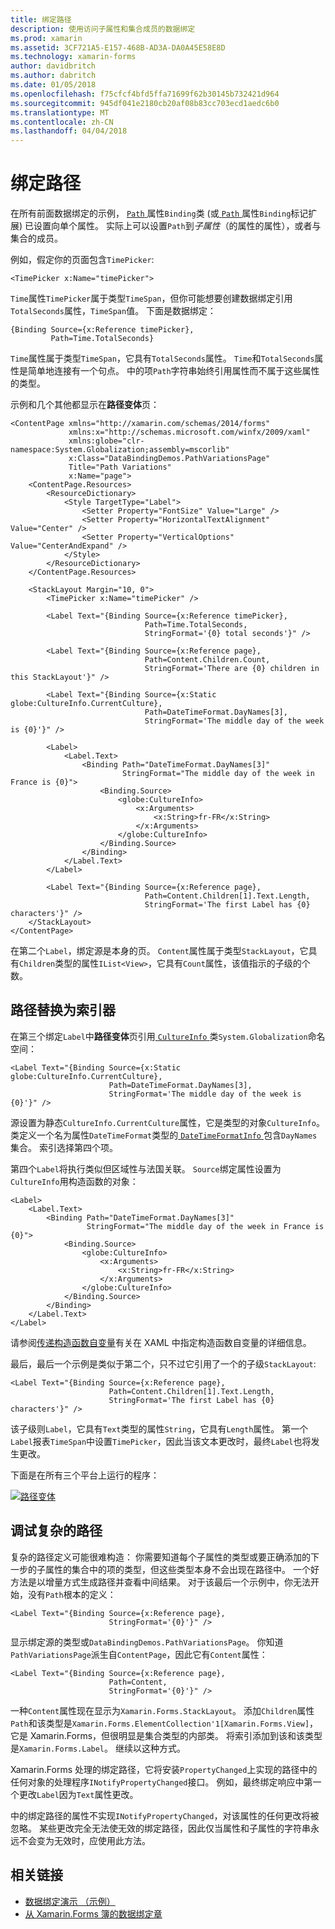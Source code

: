 ```yaml
---
title: 绑定路径
description: 使用访问子属性和集合成员的数据绑定
ms.prod: xamarin
ms.assetid: 3CF721A5-E157-468B-AD3A-DA0A45E58E8D
ms.technology: xamarin-forms
author: davidbritch
ms.author: dabritch
ms.date: 01/05/2018
ms.openlocfilehash: f75cfcf4bfd5ffa71699f62b30145b732421d964
ms.sourcegitcommit: 945df041e2180cb20af08b83cc703ecd1aedc6b0
ms.translationtype: MT
ms.contentlocale: zh-CN
ms.lasthandoff: 04/04/2018
---
```

# <a name="binding-path"></a>绑定路径

在所有前面数据绑定的示例， [ `Path` ](https://developer.xamarin.com/api/property/Xamarin.Forms.Binding.Path/)属性`Binding`类 (或[ `Path` ](https://developer.xamarin.com/api/property/Xamarin.Forms.Xaml.BindingExtension.Path/)属性`Binding`标记扩展) 已设置向单个属性。 实际上可以设置`Path`到*子属性*（的属性的属性），或者与集合的成员。

例如，假定你的页面包含`TimePicker`:

```xaml
<TimePicker x:Name="timePicker">
```

`Time`属性`TimePicker`属于类型`TimeSpan`，但你可能想要创建数据绑定引用`TotalSeconds`属性，`TimeSpan`值。 下面是数据绑定：

```xaml
{Binding Source={x:Reference timePicker},
         Path=Time.TotalSeconds}
```
         
`Time`属性属于类型`TimeSpan`，它具有`TotalSeconds`属性。 `Time`和`TotalSeconds`属性是简单地连接有一个句点。 中的项`Path`字符串始终引用属性而不属于这些属性的类型。

示例和几个其他都显示在**路径变体**页：

```xaml
<ContentPage xmlns="http://xamarin.com/schemas/2014/forms"
             xmlns:x="http://schemas.microsoft.com/winfx/2009/xaml"
             xmlns:globe="clr-namespace:System.Globalization;assembly=mscorlib"
             x:Class="DataBindingDemos.PathVariationsPage"
             Title="Path Variations"
             x:Name="page">
    <ContentPage.Resources>
        <ResourceDictionary>
            <Style TargetType="Label">
                <Setter Property="FontSize" Value="Large" />
                <Setter Property="HorizontalTextAlignment" Value="Center" />
                <Setter Property="VerticalOptions" Value="CenterAndExpand" />
            </Style>
        </ResourceDictionary>
    </ContentPage.Resources>
    
    <StackLayout Margin="10, 0">
        <TimePicker x:Name="timePicker" />

        <Label Text="{Binding Source={x:Reference timePicker},
                              Path=Time.TotalSeconds,
                              StringFormat='{0} total seconds'}" />

        <Label Text="{Binding Source={x:Reference page},
                              Path=Content.Children.Count,
                              StringFormat='There are {0} children in this StackLayout'}" />
        
        <Label Text="{Binding Source={x:Static globe:CultureInfo.CurrentCulture},
                              Path=DateTimeFormat.DayNames[3],
                              StringFormat='The middle day of the week is {0}'}" />

        <Label>
            <Label.Text>
                <Binding Path="DateTimeFormat.DayNames[3]"
                         StringFormat="The middle day of the week in France is {0}">
                    <Binding.Source>
                        <globe:CultureInfo>
                            <x:Arguments>
                                <x:String>fr-FR</x:String>
                            </x:Arguments>
                        </globe:CultureInfo>
                    </Binding.Source>
                </Binding>
            </Label.Text>
        </Label>

        <Label Text="{Binding Source={x:Reference page},
                              Path=Content.Children[1].Text.Length,
                              StringFormat='The first Label has {0} characters'}" />
    </StackLayout>
</ContentPage>
```

在第二个`Label`，绑定源是本身的页。 `Content`属性属于类型`StackLayout`，它具有`Children`类型的属性`IList<View>`，它具有`Count`属性，该值指示的子级的个数。

## <a name="paths-with-indexers"></a>路径替换为索引器

在第三个绑定`Label`中**路径变体**页引用[ `CultureInfo` ](https://developer.xamarin.com/api/type/System.Globalization.CultureInfo/)类`System.Globalization`命名空间：

```xaml
<Label Text="{Binding Source={x:Static globe:CultureInfo.CurrentCulture},
                      Path=DateTimeFormat.DayNames[3],
                      StringFormat='The middle day of the week is {0}'}" />
```

源设置为静态`CultureInfo.CurrentCulture`属性，它是类型的对象`CultureInfo`。 类定义一个名为属性`DateTimeFormat`类型的[ `DateTimeFormatInfo` ](https://developer.xamarin.com/api/type/System.Globalization.DateTimeFormatInfo/)包含`DayNames`集合。 索引选择第四个项。

第四个`Label`将执行类似但区域性与法国关联。 `Source`绑定属性设置为`CultureInfo`用构造函数的对象：

```xaml
<Label>
    <Label.Text>
        <Binding Path="DateTimeFormat.DayNames[3]"
                 StringFormat="The middle day of the week in France is {0}">
            <Binding.Source>
                <globe:CultureInfo>
                    <x:Arguments>
                        <x:String>fr-FR</x:String>
                    </x:Arguments>
                </globe:CultureInfo>
            </Binding.Source>
        </Binding>
    </Label.Text>
</Label>
```

请参阅[传递构造函数自变量](~/xamarin-forms/xaml/passing-arguments.md#constructor_arguments)有关在 XAML 中指定构造函数自变量的详细信息。

最后，最后一个示例是类似于第二个，只不过它引用了一个的子级`StackLayout`:

```xaml
<Label Text="{Binding Source={x:Reference page},
                      Path=Content.Children[1].Text.Length,
                      StringFormat='The first Label has {0} characters'}" />
```

该子级则`Label`，它具有`Text`类型的属性`String`，它具有`Length`属性。 第一个`Label`报表`TimeSpan`中设置`TimePicker`，因此当该文本更改时，最终`Label`也将发生更改。

下面是在所有三个平台上运行的程序：

[![路径变体](binding-path-images/pathvariations-small.png "路径变体")](binding-path-images/pathvariations-large.png#lightbox "路径变体")

## <a name="debugging-complex-paths"></a>调试复杂的路径

复杂的路径定义可能很难构造： 你需要知道每个子属性的类型或要正确添加的下一步的子属性的集合中的项的类型，但这些类型本身不会出现在路径中。 一个好方法是以增量方式生成路径并查看中间结果。 对于该最后一个示例中，你无法开始，没有`Path`根本的定义：

```xaml
<Label Text="{Binding Source={x:Reference page},
                      StringFormat='{0}'}" />
```

显示绑定源的类型或`DataBindingDemos.PathVariationsPage`。 你知道`PathVariationsPage`派生自`ContentPage`，因此它有`Content`属性：

```xaml
<Label Text="{Binding Source={x:Reference page},
                      Path=Content,
                      StringFormat='{0}'}" />
```

一种`Content`属性现在显示为`Xamarin.Forms.StackLayout`。 添加`Children`属性`Path`和该类型是`Xamarin.Forms.ElementCollection'1[Xamarin.Forms.View]`，它是 Xamarin.Forms，但很明显是集合类型的内部类。 将索引添加到该和该类型是`Xamarin.Forms.Label`。 继续以这种方式。

Xamarin.Forms 处理的绑定路径，它将安装`PropertyChanged`上实现的路径中的任何对象的处理程序`INotifyPropertyChanged`接口。 例如，最终绑定响应中第一个更改`Label`因为`Text`属性更改。 

中的绑定路径的属性不实现`INotifyPropertyChanged`，对该属性的任何更改将被忽略。 某些更改完全无法使无效的绑定路径，因此仅当属性和子属性的字符串永远不会变为无效时，应使用此方法。



## <a name="related-links"></a>相关链接

- [数据绑定演示 （示例）](https://developer.xamarin.com/samples/xamarin-forms/DataBindingDemos/)
- [从 Xamarin.Forms 簿的数据绑定章](~/xamarin-forms/creating-mobile-apps-xamarin-forms/summaries/chapter16.md)
